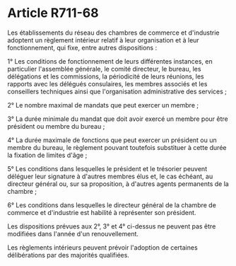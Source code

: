 # Article R711-68

Les établissements du réseau des chambres de commerce et d'industrie adoptent un règlement intérieur relatif à leur organisation et à leur fonctionnement, qui fixe, entre autres dispositions :

1° Les conditions de fonctionnement de leurs différentes instances, en particulier l'assemblée générale, le comité directeur, le bureau, les délégations et les commissions, la périodicité de leurs réunions, les rapports avec les délégués consulaires, les membres associés et les conseillers techniques ainsi que l'organisation administrative des services ;

2° Le nombre maximal de mandats que peut exercer un membre ;

3° La durée minimale du mandat que doit avoir exercé un membre pour être président ou membre du bureau ;

4° La durée maximale de fonctions que peut exercer un président ou un membre du bureau, le règlement pouvant toutefois substituer à cette durée la fixation de limites d'âge ;

5° Les conditions dans lesquelles le président et le trésorier peuvent déléguer leur signature à d'autres membres élus et, le cas échéant, au directeur général ou, sur sa proposition, à d'autres agents permanents de la chambre ;

6° Les conditions dans lesquelles le directeur général de la chambre de commerce et d'industrie est habilité à représenter son président.

Les dispositions prévues aux 2°, 3° et 4° ci-dessus ne peuvent pas être modifiées dans l'année d'un renouvellement.

Les règlements intérieurs peuvent prévoir l'adoption de certaines délibérations par des majorités qualifiées.
